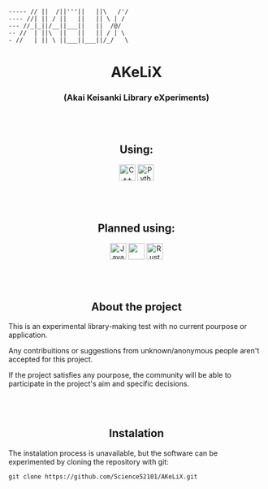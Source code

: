 ```
----- // ||  /||'''||   ||\   /'/
---- //| || / ||   ||   || \ | /
--- //_|_||/__||___||   ||  /@/
-- //  | ||\  ||   ||   || / | \
- //   | || \ ||___||___||/_/   \
```

<h1 align="Center">
AKeLiX
</h1>
<h3 align="center">(Akai Keisanki Library eXperiments)</h3>

<br><br>

<h2 align="center">Using:</h3>
<p align="center">
<img src="https://cdn.jsdelivr.net/gh/devicons/devicon/icons/cplusplus/cplusplus-original.svg" alt="C++" width="32" heigth="32"/>
<img src="https://cdn.jsdelivr.net/gh/devicons/devicon/icons/python/python-original.svg" alt="Python" width="32" heigth="32"/>
</p>

<br><br>

<h2 align="center">Planned using:</h3>
<p align="center">
<img src="https://cdn.jsdelivr.net/gh/devicons/devicon/icons/java/java-original.svg" alt="Java" width="32" heigth="32"/>
<img src="https://cdn.jsdelivr.net/gh/devicons/devicon/icons/csharp/csharp-original.svg" alt="" width="32" heigth="32"/>
<img src="https://cdn.jsdelivr.net/gh/devicons/devicon/icons/rust/rust-original.svg" alt="Rust" width="32" heigth="32"/>
</p>

<br><br>

<h2 align="center">About the project</h3>

This is an experimental library-making test with no current pourpose or application.

Any contribuitions or suggestions from unknown/anonymous people aren't accepted for this project.

If the project satisfies any pourpose, the community will be able to participate in the project's aim and specific decisions.

<br><br>

<h2 align="center">Instalation</h2>

The instalation process is unavailable, but the software can be experimented by cloning the repository with git: 
```
git clone https://github.com/Science52101/AKeLiX.git
```
